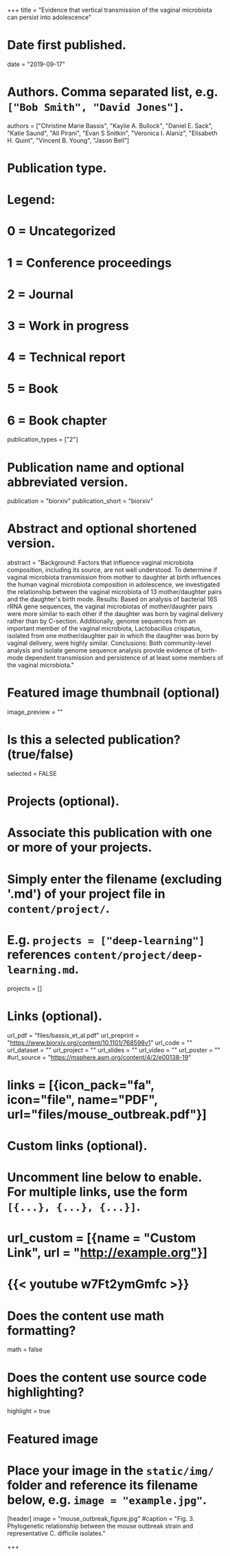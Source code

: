 +++
title = "Evidence that vertical transmission of the vaginal microbiota can persist into adolescence"

# Date first published.
date = "2019-09-17"

# Authors. Comma separated list, e.g. `["Bob Smith", "David Jones"]`.
authors = ["Christine Marie Bassis", "Kaylie A. Bullock", "Daniel E. Sack", "Katie Saund", "Ali Pirani", "Evan S Snitkin", "Veronica I. Alaniz", "Elisabeth H. Quint", "Vincent B. Young", "Jason Bell"]
# Publication type.
# Legend:
# 0 = Uncategorized
# 1 = Conference proceedings
# 2 = Journal
# 3 = Work in progress
# 4 = Technical report
# 5 = Book
# 6 = Book chapter
publication_types = ["2"]

# Publication name and optional abbreviated version.
publication = "biorxiv"
publication_short = "biorxiv"

# Abstract and optional shortened version.
abstract = "Background: Factors that influence vaginal microbiota composition, including its source, are not well understood. To determine if vaginal microbiota transmission from mother to daughter at birth influences the human vaginal microbiota composition in adolescence, we investigated the relationship between the vaginal microbiota of 13 mother/daughter pairs and the daughter's birth mode. Results: Based on analysis of bacterial 16S rRNA gene sequences, the vaginal microbiotas of mother/daughter pairs were more similar to each other if the daughter was born by vaginal delivery rather than by C-section. Additionally, genome sequences from an important member of the vaginal microbiota, Lactobacillus crispatus, isolated from one mother/daughter pair in which the daughter was born by vaginal delivery, were highly similar. Conclusions: Both community-level analysis and isolate genome sequence analysis provide evidence of birth-mode dependent transmission and persistence of at least some members of the vaginal microbiota."

# Featured image thumbnail (optional)
image_preview = ""

# Is this a selected publication? (true/false)
selected = FALSE

# Projects (optional).
#   Associate this publication with one or more of your projects.
#   Simply enter the filename (excluding '.md') of your project file in `content/project/`.
#   E.g. `projects = ["deep-learning"]` references `content/project/deep-learning.md`.
projects = []

# Links (optional).
url_pdf = "files/bassis_et_al.pdf"
url_preprint = "https://www.biorxiv.org/content/10.1101/768598v1"
url_code = ""
url_dataset = ""
url_project = ""
url_slides = ""
url_video = ""
url_poster = ""
#url_source = "https://msphere.asm.org/content/4/2/e00138-19"
# links = [{icon_pack="fa", icon="file", name="PDF", url="files/mouse_outbreak.pdf"}]

# Custom links (optional).
#   Uncomment line below to enable. For multiple links, use the form `[{...}, {...}, {...}]`.
# url_custom = [{name = "Custom Link", url = "http://example.org"}]
# {{< youtube w7Ft2ymGmfc >}}

# Does the content use math formatting?
math = false

# Does the content use source code highlighting?
highlight = true

# Featured image
# Place your image in the `static/img/` folder and reference its filename below, e.g. `image = "example.jpg"`.
[header]
image = "mouse_outbreak_figure.jpg"
#caption = "Fig. 3. Phylogenetic relationship between the mouse outbreak strain and representative C. difficile isolates."

+++
